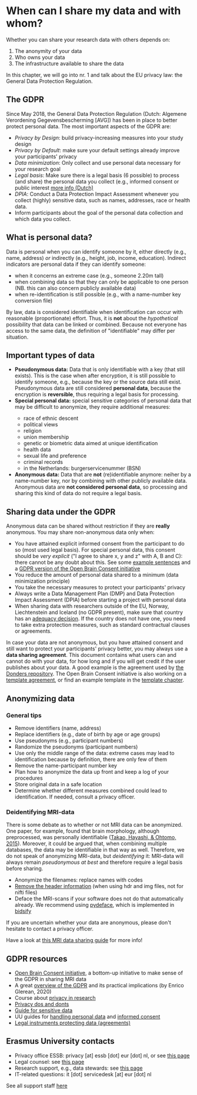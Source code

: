 # When can I share my data and with whom?

Whether you can share your research data with others depends on:
1. The anonymity of your data
2. Who owns your data
3. The infrastructure available to share the data

In this chapter, we will go into nr. 1 and talk about the EU privacy law: the General Data Protection Regulation.

## The GDPR
Since May 2018, the General Data Protection Regulation (Dutch: Algemene Verordening Gegevensbescherming [AVG]) has been in place to better protect personal data. The most important aspects of the GDPR are:

- *Privacy by Design*: build privacy-increasing measures into your study design
- *Privacy by Default*: make sure your default settings already improve your participants' privacy
- *Data minimization*: Only collect and use personal data necessary for your research goal
- *Legal basis*: Make sure there is a legal basis (6 possible) to process (and share) the personal data you collect (e.g., informed consent or public interest [more info (Dutch)](https://autoriteitpersoonsgegevens.nl/nl/onderwerpen/algemene-informatie-avg/mag-u-persoonsgegevens-verwerken)
- *DPIA*: Conduct a Data Protection Impact Assessment whenever you collect (highly) sensitive data, such as names, addresses, race or health data.
- Inform participants about the goal of the personal data collection and which data you collect.

## What is personal data?
Data is personal when you can identify someone by it, either directly (e.g., name, address) *or* indirectly (e.g., height, job, income, education). Indirect indicators are personal data if they can identify someone:

- when it concerns an extreme case (e.g., someone 2.20m tall)
- when combining data so that they can only be applicable to one person (NB. this can also concern publicly available data)
- when re-identification is still possible (e.g., with a name-number key conversion file)

By law, data is considered identifiable when identification can occur with reasonable (proportionate) effort. Thus, it is **not** about the *hypothetical* possibility that data can be linked or combined.  Because not everyone has access to the same data, the definition of "identifiable" may differ per situation.

## Important types of data
<ul>
    <li><b>Pseudonymous data:</b> Data that is only identifiable with a key (that still exists). This is the case when after encryption, it is still possible to identify someone, e.g., because the key or the source data still exist. Pseudonymous data are still considered <b>personal data</b>, because the encryption is <b>reversible</b>, thus requiring a legal basis for processing.</li> 
    <li><b>Special personal data:</b> special sensitive categories of personal data that may be difficult to anonymize, they require additional measures: </li>
    <ul>
        <li>race of ethnic descent</li>
        <li>political views</li>
        <li>religion</li>
        <li>union membership</li>
        <li>genetic or biometric data aimed at unique identification</li>
        <li>health data</li>
        <li>sexual life and preference</li>
        <li>criminal records</li>
        <li>in the Netherlands: burgerservicenummer (BSN)</li>
    </ul>
    <li><b>Anonymous data:</b> Data that are <b>not</b> (re)identifiable anymore: neiher by a name-number key, nor by combining with other publicly available data. Anonymous data are <b>not considered personal data</b>, so processing and sharing this kind of data do not require a legal basis.</li>
</ul>



## Sharing data under the GDPR
Anonymous data can be shared without restriction if they are **really** anonymous. You may share non-anonymous data only when:

- You have attained explicit informed consent from the participant to do so (most used legal basis). For special personal data, this consent should be *very explicit* ("I agree to share x, y and z" with A, B and C): there cannot be any doubt about this. See some [example sentences](https://www.uu.nl/en/research/research-data-management/guides/informed-consent-for-data-sharing#examples) and a [GDPR version of the Open Brain Consent initiative](https://open-brain-consent.readthedocs.io/en/latest/gdpr/ultimate_gdpr.html)
- You reduce the amount of personal data shared to a minimum (data minimization principle)
- You take the necessary measures to protect your participants' privacy
- Always write a Data Management Plan (DMP) and  Data Protection Impact Assessment (DPIA) before starting a project with personal data
- When sharing data with researchers outside of the EU, Norway, Liechtenstein and Iceland (no GDPR present), make sure that country has an [adequacy decision](https://ec.europa.eu/info/law/law-topic/data-protection/international-dimension-data-protection/adequacy-decisions_en). If the country does not have one, you need to take extra protection measures, such as standard contractual clauses or agreements.

In case your data are not anonymous, but you have attained consent and still want to protect your participants' privacy better, you may always use a **data sharing agreement**. This document contains what users can and cannot do with your data, for how long and if you will get credit if the user publishes about your data. A good example is the agreement used by [the Donders repository](https://data.donders.ru.nl/?2). The Open Brain Consent initiative is also working on a [template agreement](https://open-brain-consent.readthedocs.io/en/latest/gdpr/data_user_agreement.html), or  find an example template in the [template chapter](dsa-template.md).

## Anonymizing data
### General tips
- Remove identifiers (name, address)
- Replace identifiers (e.g., date of birth by age or age groups)
- Use pseudonyms (e.g., participant numbers)
- Randomize the pseudonyms (participant numbers)
- Use only the middle range of the data: extreme cases may lead to identification because by definition, there are only few of them
- Remove the name-participant number key
- Plan how to anonymize the data up front and keep a log of your procedures
- Store original data in a safe location
- Determine whether different measures combined could lead to identification. If needed, consult a privacy officer.

### Deidentifying MRI-data
There is some debate as to whether or not MRI data can be anonymized. One paper, for example, found that brain morphology, although preprocessed, was personally identifiable ([Takao, Hayashi, & Ohtomo, 2015](https://doi.org/10.1016/j.mri.2015.03.010)). Moreover, it could be argued that, when combining multiple databases, the data may be identifiable in that way as well. Therefore, we do not speak of anonymizing MRI-data, but *deidentifying* it: MRI-data will always remain *pseudonymous at best* and therefore require a legal basis before sharing.

- Anonymize the filenames: replace names with codes
- [Remove the header information](https://loni.usc.edu/research/software?name=DiD ) (when using hdr and img files, not for nifti files)
- Deface the MRI-scans if your software does not do that automatically already. We recommend using [pydeface](https://pypi.org/project/pydeface/), which is implemented in [bidsify](https://github.com/NILAB-UvA/bidsify)

If you are uncertain whether your data are anonymous, please don't hesitate to contact a privacy officer.

Have a look at [this MRI data sharing guide](https://doi.org/10.5281/zenodo.3822290) for more info!

## GDPR resources
- [Open Brain Consent initiative](https://open-brain-consent.readthedocs.io/en/stable/), a bottom-up initiative to make sense of the GDPR in sharing MRI data
- A great [overview of the GDPR](https://docs.google.com/presentation/d/1LLtjGaeQgGHojZZ0q_hkgCHpOmP_nboekw_oX6aDslE/edit?usp=sharing) and its practical implications (by Enrico Glerean, 2020)
- Course about [privacy in research](https://maken.wikiwijs.nl/125518/Privacy_in__Researc)
- [Privacy dos and donts](https://www.edugroepen.nl/sites/RDM_platform/RDM_Blog/SiteAssets/Presentatie%20Jacques_Flores_UU.pdf)
- [Guide for sensitive data](https://www.openaire.eu/sensitive-data-guide)
- UU guides for [handling personal data](https://www.uu.nl/en/research/research-data-management/guides/handling-personal-data) and [informed consent](https://www.uu.nl/en/research/research-data-management/guides/informed-consent-for-data-sharing)
- [Legal instruments protecting data (agreements)](https://www.uu.nl/en/research/research-data-management/guides/legal-instruments-and-agreements)

## Erasmus University contacts
- Privacy office ESSB: privacy [at] essb [dot] eur [dot] nl, or see [this page](https://my.eur.nl/en/essb-employee/professional-services/privacy-security/contact-privacy-officer)
- Legal counsel: see [this page](https://www.eur.nl/en/research/research-services/research-quality-integrity/legal-aspects-research)
- Research support, e.g., data stewards: see [this page](https://www.eur.nl/en/research/research-services/research-data-management/data-management-plan)
- IT-related questions: it [dot] servicedesk [at] eur [dot] nl

See all support staff [here](https://my.eur.nl/en/essb-employee/contact/team-overview-support-staff-essb)
